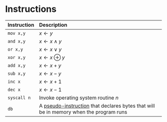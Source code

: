 # Instructions

| Instruction | Description                                                                                                                                             |
| :---------- | :------------------------------------------------------------------------------------------------------------------------------------------------------ |
| `mov x,y`   | $x \leftarrow y$                                                                                                                                        |
| `and x,y`   | $x \leftarrow x \land y$                                                                                                                                |
| `or x,y`    | $x \leftarrow x \lor y$                                                                                                                                 |
| `xor x,y`   | $x \leftarrow x \oplus y$                                                                                                                               |
| `add x,y`   | $x \leftarrow x + y$                                                                                                                                    |
| `sub x,y`   | $x \leftarrow x - y$                                                                                                                                    |
| `inc x`     | $x \leftarrow x + 1$                                                                                                                                    |
| `dec x`     | $x \leftarrow x - 1$                                                                                                                                    |
| `syscall n` | Invoke operating system routine $n$                                                                                                                     |
| `db`        | A [pseudo-instruction](http://www.nasm.us/xdoc/2.11.02/html/nasmdoc3.html#section-3.2) that declares bytes that will be in memory when the program runs |
